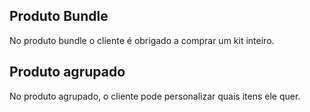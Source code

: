 ## Produto Bundle

No produto bundle o cliente é obrigado a comprar um kit inteiro.

## Produto agrupado

No produto agrupado, o cliente pode personalizar quais itens ele quer.